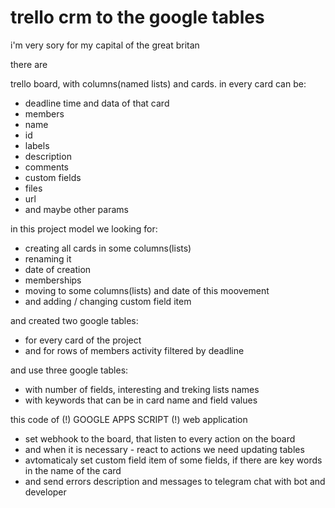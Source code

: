 # trello crm to the google tables 

i'm very sory for my capital of the great britan

there are

trello board, with columns(named lists) and cards.
in every card can be: 
- deadline time and data of that card
- members
- name
- id
- labels
- description
- comments
- custom fields
- files
- url
- and maybe other params

in this project model we looking for:
- creating all cards in some columns(lists)
- renaming it
- date of creation
- memberships
- moving to some columns(lists) and date of this moovement
- and adding / changing custom field item

and created two google tables:
- for every card of the project
- and for rows of members activity filtered by deadline

and use three google tables:
- with number of fields, interesting and treking lists names
- with keywords that can be in card name and field values

this code of (!) GOOGLE APPS SCRIPT (!) web application 
- set webhook to the board, that listen to every action on the board
- and when it is necessary - react to actions we need updating tables
- avtomaticaly set custom field item of some fields, if there are key words in the name of the card 
- and send errors description and messages to telegram chat with bot and developer
